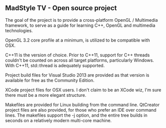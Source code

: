 MadStyle TV - Open source project
--------------------------------
The goal of the project is to provide a cross-platform OpenGL / Multimedia framework, to serve as a guide for learning C++, OpenGL and multimedia technologies.

OpenGL 3.2 core profile at a minimum, is utilized to be compatible with OSX.

C++11 is the version of choice. Prior to C++11, support for C++ threads couldn't be counted on across all target platforms, particularly Windows.  With C++11, std::thread is adequately supported.

Project build files for Visual Studio 2013 are provided as that version is available for free as the Community Edition.  

XCode project files for OSX users.  I don't claim to be an XCode wiz, I'm sure there must be a more elegant structure.

Makefiles are provided for Linux building from the command line. QtCreator project files are also provided, for those who prefer an IDE over command lines.  The makefiles support the -j option, and the entire tree builds in seconds on a relatively modern multi-core machine.


